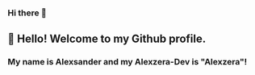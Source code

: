 ### Hi there 👋

## 👋 Hello! Welcome to my Github profile.
### My name is Alexsander and my Alexzera-Dev is "Alexzera"!
